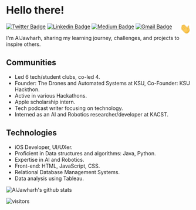 
# Hello there! 

<img src="https://raw.githubusercontent.com/ABSphreak/ABSphreak/master/gifs/Hi.gif" width="30px" align='right'>

[![Twitter Badge](https://img.shields.io/badge/-@AlJawharhAlOtaibi?style=flat-square&labelColor=1ca0f1&logo=twitter&logoColor=white&link=https://twitter.com/JawharhOtaibi)](https://twitter.com/JawharhOtaibi)
[![Linkedin Badge](https://img.shields.io/badge/-AlJawharhAlOtaibi-blue?style=flat-square&logo=Linkedin&logoColor=white&link=https://www.linkedin.com/in/AlJawharhAlOtaibi/)](https://www.linkedin.com/in/AlJawharhAlOtaibi/)
[![Medium Badge](https://img.shields.io/badge/-@mailharshkhatri-03a57a?style=flat-square&labelColor=000000&logo=Medium&link=https://medium.com/@mailharshkhatri/)](https://medium.com/harsh-kumar-khatri)
[![Gmail Badge](https://img.shields.io/badge/-ALJawharhALOtaibi@gmail.com-c14438?style=flat-square&logo=Gmail&logoColor=white&link=mailto:mailALJawharhALOtaibi@gmail.com)](mailto:mailALJawharhALOtaibi@gmail.com)

I'm AlJawharh, sharing my learning journey, challenges, and projects to inspire others.

## Communities
- Led 6 tech/student clubs, co-led 4.
- Founder: The Drones and Automated Systems at KSU, Co-Founder: KSU Hackthon.
- Active in various Hackathons.
- Apple scholarship intern.
- Tech podcast writer focusing on technology.
- Interned as an AI and Robotics researcher/developer at KACST.

## Technologies
- iOS Developer, UI/UXer.
- Proficient in Data structures and algorithms: Java, Python.
- Expertise in AI and Robotics.
- Front-end: HTML, JavaScript, CSS.
- Relational Database Management Systems.
- Data analysis using Tableau.

![AlJawharh's github stats](https://github-readme-stats.vercel.app/api?username=AlJawharhALOtaibi&hide=["issues"]&show_icons=true)

![visitors](https://visitor-badge.glitch.me/badge?page_id=AlJawharhALOtaibi.AlJawharhALOtaibi)
